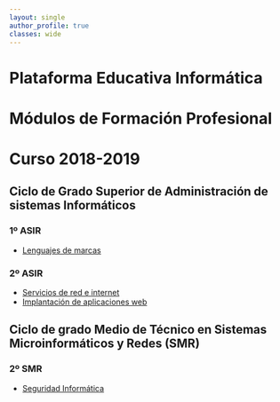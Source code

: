 ```yaml
---
layout: single
author_profile: true
classes: wide
---
```

# Plataforma Educativa Informática
# Módulos de Formación Profesional
# Curso 2018-2019

## Ciclo de Grado Superior de Administración de sistemas Informáticos

### 1º ASIR

* [Lenguajes de marcas](lmgs)

### 2º ASIR

* [Servicios de red e internet](serviciosgs)
* [Implantación de aplicaciones web](iawgs)

## Ciclo de grado Medio de Técnico en Sistemas Microinformáticos y Redes (SMR)

### 2º SMR

* [Seguridad Informática](seguridadgm)